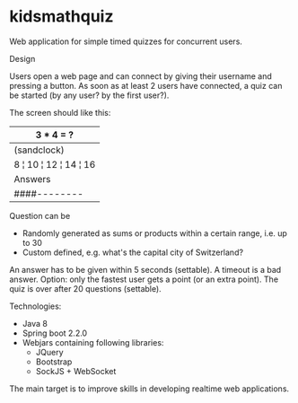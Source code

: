 # kidsmathquiz
Web application for simple timed quizzes for concurrent users.

Design

Users open a web page and can connect by giving their username and pressing a button.
As soon as at least 2 users have connected, a quiz can be started (by any user? by the first user?).

The screen should like this:

| 3 * 4 = ? |
| --------- |
| (sandclock) |
| 8 ¦ 10 ¦ 12 ¦ 14 ¦ 16 |
| Answers |
| ####-------- |

Question can be
* Randomly generated as sums or products within a certain range, i.e. up to 30
* Custom defined, e.g. what's the capital city of Switzerland?

An answer has to be given within 5 seconds (settable). A timeout is a bad answer.
Option: only the fastest user gets a point (or an extra point).
The quiz is over after 20 questions (settable).

Technologies:
* Java 8
* Spring boot 2.2.0
* Webjars containing following libraries:
  * JQuery
  * Bootstrap
  * SockJS + WebSocket

The main target is to improve skills in developing realtime web applications.

